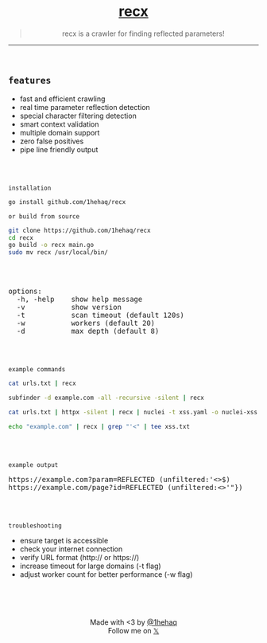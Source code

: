 <div align="center">

  <h1><a href="https://github.com/1hehaq/recx">recx</a></h1>

  
> recx is a crawler for finding reflected parameters!

</div>

<hr>
<br>

## `features`

- fast and efficient crawling
- real time parameter reflection detection
- special character filtering detection
- smart context validation
- multiple domain support
- zero false positives
- pipe line friendly output

<br>
<br>

`installation`

```bash
go install github.com/1hehaq/recx
```

`or build from source`

```bash
git clone https://github.com/1hehaq/recx
cd recx
go build -o recx main.go
sudo mv recx /usr/local/bin/
```

<br>
<br>

<pre>
options:
  -h, -help    show help message
  -v           show version
  -t           scan timeout (default 120s)
  -w           workers (default 20)
  -d           max depth (default 8)
</pre>

<br>
<br>

`example commands`

```bash
cat urls.txt | recx
```
```bash
subfinder -d example.com -all -recursive -silent | recx
```
```bash
cat urls.txt | httpx -silent | recx | nuclei -t xss.yaml -o nuclei-xss.txt
```
```bash
echo "example.com" | recx | grep "'<" | tee xss.txt
```

<br>
<br>

`example output`
<pre>
https://example.com?param=REFLECTED (unfiltered:'<>$)
https://example.com/page?id=REFLECTED (unfiltered:<>'"})
</pre>


<br>
<br>

`troubleshooting`
- ensure target is accessible
- check your internet connection
- verify URL format (http:// or https://)
- increase timeout for large domains (-t flag)
- adjust worker count for better performance (-w flag)

<br>
<br>
<br>
<p align="center">
Made with <3 by <a href="https://github.com/1hehaq">@1hehaq</a>
<br>
Follow me on <a href="https://twitter.com/1hehaq">𝕏</a>
</p>
